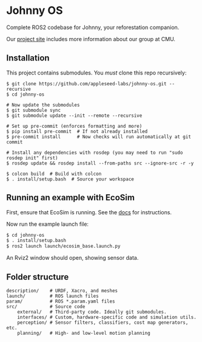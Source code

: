# Johnny OS
Complete ROS2 codebase for Johnny, your reforestation companion.

Our [project site](https://appleseed-labs.github.io/johnny-os/) includes more information about our group at CMU.

## Installation

This project contains submodules. You *must* clone this repo recursively:

```
$ git clone https://github.com/appleseed-labs/johnny-os.git --recursive
$ cd johnny-os

# Now update the submodules
$ git submodule sync
$ git submodule update --init --remote --recursive

# Set up pre-commit (enforces formatting and more)
$ pip install pre-commit  # If not already installed
$ pre-commit install      # Now checks will run automatically at git commit

# Install any dependencies with rosdep (you may need to run "sudo rosdep init" first)
$ rosdep update && rosdep install --from-paths src --ignore-src -r -y

$ colcon build  # Build with colcon
$ . install/setup.bash  # Source your workspace
```

## Running an example with EcoSim
First, ensure that EcoSim is running. See the [docs](https://wheitman.github.io/ecosim/) for instructions.

Now run the example launch file:

```bash
$ cd johnny-os
$ . install/setup.bash
$ ros2 launch launch/ecosim_base.launch.py
```

An Rviz2 window should open, showing sensor data.

## Folder structure

```
description/    # URDF, Xacro, and meshes
launch/         # ROS launch files
param/          # ROS *.param.yaml files
src/            # Source code
    external/   # Third-party code. Ideally git submodules.
    interfaces/ # Custom, hardware-specific code and simulation utils.
    perception/ # Sensor filters, classifiers, cost map generators, etc.
    planning/   # High- and low-level motion planning
```
